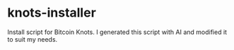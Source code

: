 # knots-installer
Install script for Bitcoin Knots.
I generated this script with AI and modified it to suit my needs.

